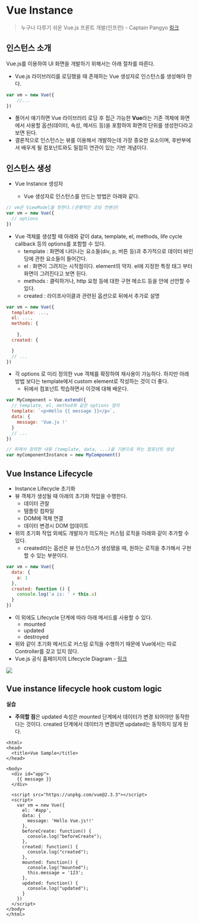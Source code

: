 # Vue Instance

> 누구나 다루기 쉬운 Vue.js 프론트 개발(인프런) - Captain Pangyo [링크](https://www.inflearn.com/course/vue-pwa-vue-js-%EA%B8%B0%EB%B3%B8/)

## 인스턴스 소개

Vue.js를 이용하여 UI 화면을 개발하기 위해서는 아래 절차를 따른다.

* Vue.js 라이브러리를 로딩했을 때 존재하는 Vue 생성자로 인스턴스를 생성해야 한다.

```js
var vm = new Vue({
	//...
})
```

* 풀어서 얘기하면 Vue 라이브러리 로딩 후 접근 가능한 **Vue**라는 기존 객체에 화면에서 사용할 옵션(데이터, 속성, 메서드 등)을 포함하여 화면의 단위를 생성한다라고 보면 된다.
* 결론적으로 인스턴스는 뷰를 이용해서 개발하는데 가장 중요한 요소이며, 후반부에서 배우게 될 컴포넌트와도 밀접히 연관이 있는 기반 개념이다.

## 인스턴스 생성

* Vue Instance 생성자

  * Vue 생성자로 인스턴스를 만드는 방법은 아래와 같다.

```js
// vm은 ViewModel을 뜻한다.(관행적인 코딩 컨벤션)
var vm = new Vue({
  // options
})
```

* Vue 객체를 생성할 때 아래와 같이 data, template, el, methods, life cycle callback 등의 options를 포함할 수 있다.
  * template : 화면에 나타나는 요소들(div, p, 버튼 등)과 추가적으로 데이터 바인딩에 관한 요소들이 들어간다.
  * el : 화면이 그려지는 시작점이다. element의 약자.  el에 지정한 특정 태그 부터 화면이 그려진다고 보면 된다.
  * methods : 클릭하거나, http 요청 등에 대한 구현 메소드 등을 안에 선언할 수 있다.
  * created : 라이프사이클과 관련된 옵션으로 뒤에서 추가로 설명

```js
var vm = new Vue({
  template: ...,
  el: ...,
  methods: {
  
	},
  created: {

  }
  // ...
})
```

* 각 options 로 미리 정의한 vue 객체를 확장하여 재사용이 가능하다. 하지만 아래 방법 보다는 template에서 custom element로 작성하는 것이 더 좋다.
  * 뒤에서 컴포넌트 학습하면서 이것에 대해 배운다.

```js
var MyComponent = Vue.extend({
  // template, el, method와 같은 options 정의
  template: `<p>Hello {{ message }}</p>`,
  data: {
    message: 'Vue.js !'
  }
  // ...
})

// 위에서 정의한 내용 (template, data, ...)을 기본으로 하는 컴포넌트 생성
var myComponentInstance = new MyComponent()
```

## Vue Instance Lifecycle

* Instance Lifecycle 초기화
* 뷰 객체가 생성될 때 아래의 초기화 작업을 수행한다.
  * 데이터 관찰
  * 템플릿 컴파일
  * DOM에 객체 연결
  * 데이터 변경시 DOM 업데이트
* 위의 초기화 작업 외에도 개발자가 의도하는 커스텀 로직을 아래와 같이 추가할 수 있다.
  * created라는 옵션은 뷰 인스턴스가 생성됐을 때, 원하는 로직을 추가해서 구현할 수 있는 부분이다.

```js
var vm = new Vue({
  data: {
    a: 1
  },
  created: function () {
    console.log('a is: ' + this.a)
  }
})
```

* 이 외에도 Lifecycle 단계에 따라 아래 메서드를 사용할 수 있다.
  * mounted
  * updated
  * destroyed
* 위와 같이 초기화 메서드로 커스텀 로직을 수행하기 때문에 Vue에서는 따로 Controller를 갖고 있지 않다.
* Vue.js 공식 홈페이지의 Lifecycle Diagram - [링크](https://vuejs.org/v2/guide/instance.html#Lifecycle-Diagram)

![](https://vuejs.org/images/lifecycle.png)

## Vue instance lifecycle hook custom logic

**실습**

* **주의할 점**은 updated 속성은 mounted 단계에서 데이터가 변경 되어야만 동작한다는 것이다. created 단계에서 데이터가 변경되면 updated는 동작하지 않게 된다.

```vue
<html>
<head>
  <title>Vue Sample</title>
</head>

<body>
  <div id="app">
    {{ message }}
  </div>

  <script src="https://unpkg.com/vue@2.3.3"></script>
  <script>
    var vm = new Vue({
      el: '#app',
      data: {
        message: 'Hello Vue.js!!'
      },
      beforeCreate: function() {
        console.log("beforeCreate");
      },
      created: function() {
        console.log("created");
      },
      mounted: function() {
        console.log("mounted");
        this.message = '123';
      },
      updated: function() {
        console.log("updated");
      }
    })
  </script>
</body>
</html>
```

